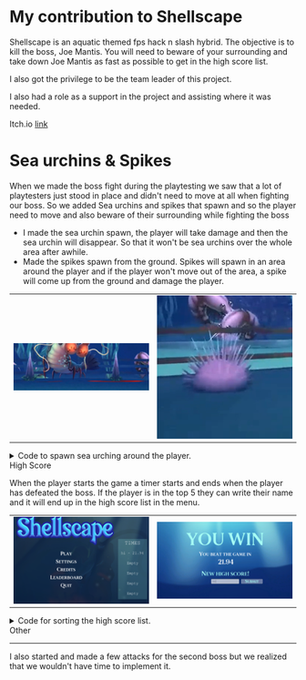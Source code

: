 # My contribution to Shellscape

Shellscape is an aquatic themed fps hack n slash hybrid. The objective is to kill the boss, Joe Mantis.
You will need to beware of your surrounding and take down Joe Mantis as fast as possible to get in the high score list. 

I also got the privilege to be the team leader of this project. 

I also had a role as a support in the project and assisting where it was needed.

 Itch.io [link](https://yrgo-game-creator.itch.io/shellscape)

# Sea urchins & Spikes

When we made the boss fight during the playtesting we saw that a lot of playtesters just stood in place and didn't need to move at all when fighting our boss. So we added Sea urchins and spikes that spawn and so the player need to move and also beware of their surrounding while fighting the boss
- I made the sea urchin spawn, the player will take damage and then the sea urchin will disappear. So that it won't be sea urchins over the whole area after awhile.
- Made the spikes spawn from the ground.
  Spikes will spawn in an area around the player and if the player won't move out of the area, a spike will come up from the ground and damage the player. 
<table>
  <tr>
    <td><img src="Images&Gifs/Spike shell.png"" width="400"></td>
    <td><img src="Images&Gifs/sea urchin.png" width="400"></td>
  </tr>
</table>

<details>
  <summary> Code to spawn sea urching around the player.   </summary>

  ```csharp

 public void SpawnUrchins(int urchinAmount)
 {
     for (int i = 0; i < urchinAmount; i++)
     {
         //randomPoint
         Vector3 RandomPoint = Random.insideUnitCircle * CircleArea;

         Vector3 randomPositionInCircle = new Vector3(Player.transform.position.x + RandomPoint.x, HeightofY, Player.transform.position.z + RandomPoint.y);
         newUrchin = Instantiate(urchinPreFab, randomPositionInCircle, Quaternion.identity);
         spawnedUrchins.Add(newUrchin);
     }
 }

  ```

</details


# High Score
When the player starts the game a timer starts and ends when the player has defeated the boss. If the player is in the top 5 they can write their name and it will end up in the high score list in the menu. 

<table>
  <tr>
    <td><img src="Images&Gifs/HSmainShell.png" width="400"></td>
    <td><img src="Images&Gifs/newhighscoreshell.png" width="400"></td>
  </tr>
</table>

<details>
  <summary> Code for sorting the high score list.   </summary>

  ```csharp

public void SortHighScore()
{

    
    for (int i = 0; i < bestTimesList.Count - 1; i++)
    {
        for (int j = i + 1; j < bestTimesList.Count; j++)
        {
            if (bestTimesList[j] < bestTimesList[i])
            {
               
                float tempTime = bestTimesList[i];
                bestTimesList[i] = bestTimesList[j];
                bestTimesList[j] = tempTime;

                
                string tempName = playerNamesList[i];
                playerNamesList[i] = playerNamesList[j];
                playerNamesList[j] = tempName;
            }
        }
    }

    if (bestTimesList.Count > 5)
    {        
        bestTimesList.RemoveAt(bestTimesList.Count - 1);
        playerNamesList.RemoveAt(playerNamesList.Count - 1);
    }

    SaveHighScore();      
}

  ```

</details


# Other
---

I also started and made a few attacks for the second boss but we realized that we wouldn't have time to implement it. 
